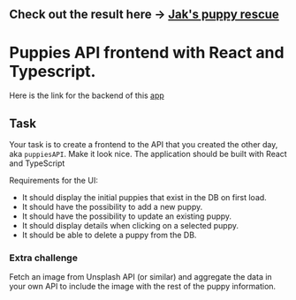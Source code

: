  ## Check out the result here ->  [Jak's puppy rescue](https://puppies-api-frontend-nc92ynvz6-jakhongir222.vercel.app/)

# Puppies API frontend with React and Typescript.


Here is the link for the backend of this [app](https://github.com/Jakhongir222/puppies-api-backend.git)


## Task
Your task is to create a frontend to the API that you created the other day, aka `puppiesAPI`.
Make it look nice. The application should be built with React and TypeScript

Requirements for the UI:
- It should display the initial puppies that exist in the DB on first load.
- It should have the possibility to add a new puppy.
- It should have the possibility to update an existing puppy.
- It should display details when clicking on a selected puppy.
- It should be able to delete a puppy from the DB.

### Extra challenge
Fetch an image from Unsplash API (or similar) and aggregate the data in your own API to include the image with the rest of the puppy information.

